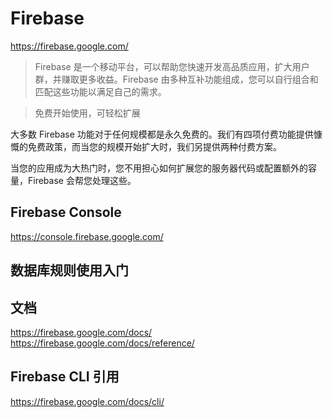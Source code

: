 # Firebase  

https://firebase.google.com/

> Firebase 是一个移动平台，可以帮助您快速开发高品质应用，扩大用户群，并赚取更多收益。Firebase 由多种互补功能组成，您可以自行组合和匹配这些功能以满足自己的需求。  

> 免费开始使用，可轻松扩展  

大多数 Firebase 功能对于任何规模都是永久免费的。我们有四项付费功能提供慷慨的免费政策，而当您的规模开始扩大时，我们另提供两种付费方案。

当您的应用成为大热门时，您不用担心如何扩展您的服务器代码或配置额外的容量，Firebase 会帮您处理这些。

## Firebase Console  

https://console.firebase.google.com/

## 数据库规则使用入门  

## 文档  
https://firebase.google.com/docs/  
https://firebase.google.com/docs/reference/  

## Firebase CLI 引用  
https://firebase.google.com/docs/cli/  





